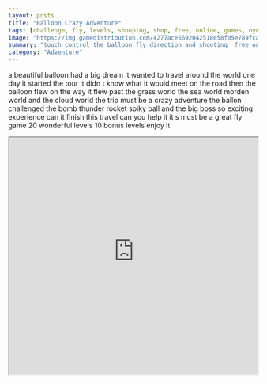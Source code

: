 ```yaml
---
layout: posts
title: "Balloon Crazy Adventure"
tags: [challenge, fly, levels, shooping, shop, free, online, games, oyna, game, free, games, play, play, games]
image: "https://img.gamedistribution.com/4277ace5692042518e58f05e789fcaba.jpg"
summary: "touch control the balloon fly direction and shooting  free online games oyna game free games play play games"
category: "Adventure"
---
```


a beautiful balloon had a big dream it wanted to travel around the world one day it started the tour it didn t know what it would meet on the road then the balloon flew on the way it flew past the grass world the sea world morden world and the cloud world the trip must be a crazy adventure the ballon challenged the bomb thunder rocket spiky ball and the big boss so exciting experience can it finish this travel can you help it it s must be a great fly game 20 wonderful levels 10 bonus levels enjoy it

<iframe width="100%" height="480px;" src="https://html5.gamedistribution.com/4277ace5692042518e58f05e789fcaba/"></iframe>